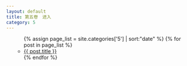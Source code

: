 ```yaml
---
layout: default
title: 第五卷　进入
category: 5
---
```

<ul>
  <ul>
    {% assign page_list = site.categories['5'] | sort:"date" %}
    {% for post in page_list %}
      <li><a href="{{ site.baseurl }}{{ post.url }}">{{ post.title }}</a></li>
    {% endfor %}
  </ul>
</ul>

